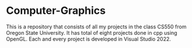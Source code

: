 # Computer-Graphics
This is a repository that consists of all my projects in the class CS550 from Oregon State University. It has total of eight projects done in cpp using OpenGL. Each and every project is developed in Visual Studio 2022. 

